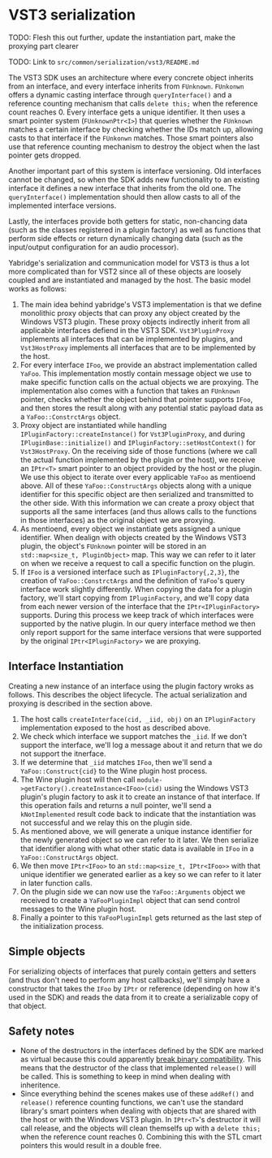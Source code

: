 # VST3 serialization

TODO: Flesh this out further, update the instantiation part, make the proxying part clearer

TODO: Link to `src/common/serialization/vst3/README.md`

The VST3 SDK uses an architecture where every concrete object inherits from an
interface, and every interface inherits from `FUnknown`. `FUnkonwn` offers a
dynamic casting interface through `queryInterface()` and a reference counting
mechanism that calls `delete this;` when the reference count reaches 0. Every
interface gets a unique identifier. It then uses a smart pointer system
(`FUnknownPtr<I>`) that queries whether the `FUnknown` matches a certain
interface by checking whether the IDs match up, allowing casts to that interface
if the `FUnkonwn` matches. Those smart pointers also use that reference counting
mechanism to destroy the object when the last pointer gets dropped.

Another important part of this system is interface versioning. Old interfaces
cannot be changed, so when the SDK adds new functionality to an existing
interface it defines a new interface that inherits from the old one. The
`queryInterface()` implementation should then allow casts to all of the
implemented interface versions.

Lastly, the interfaces provide both getters for static, non-chancing data (such
as the classes registered in a plugin factory) as well as functions that perform
side effects or return dynamically changing data (such as the input/output
configuration for an audio processor).

Yabridge's serialization and communication model for VST3 is thus a lot more
complicated than for VST2 since all of these objects are loosely coupled and are
instantiated and managed by the host. The basic model works as follows:

1. The main idea behind yabridge's VST3 implementation is that we define
   monolithic proxy objects that can proxy any object created by the Windows
   VST3 plugin. These proxy objects indirectly inherit from all applicable
   interfaces defiend in the VST3 SDK. `Vst3PluginProxy` implements all
   interfaces that can be implemented by plugins, and `Vst3HostProxy` implements
   all interfaces that are to be implemented by the host.
2. For every interface `IFoo`, we provide an abstract implementation called
   `YaFoo`. This implementation mostly contain message object we use to make
   specific function calls on the actual objects we are proxying. The
   implementation also comes with a function that takes an `FUnknown` pointer,
   checks whether the object behind that pointer supports `IFoo`, and then
   stores the result along with any potential static payload data as a
   `YaFoo::ConstrctArgs` object.
3. Proxy object are instantiated while handling
   `IPluginFactory::createInstance()` for `Vst3PluginProxy`, and during
   `IPluginBase::initialize()` and `IPluginFactory::setHostContext()` for
   `Vst3HostProxy`. On the receiving side of those functions (where we call the
   actual function implemented by the plugin or the host), we receive an
   `IPtr<T>` smart pointer to an object provided by the host or the plugin. We
   use this object to iterate over every applicable `YaFoo` as mentioend above.
   All of these `YaFoo::ConstructArgs` objects along with a unique identifier
   for this specific object are then serialized and transmitted to the other
   side. With this information we can create a proxy object that supports all
   the same interfaces (and thus allows calls to the functions in those
   interfaces) as the original object we are proxying.
4. As mentioend, every object we instantiate gets assigned a unique identifier.
   When dealign with objects created by the Windows VST3 plugin, the object's
   `FUnknown` pointer will be stored in an `std::map<size_t, PluginObject>` map.
   This way we can refer to it later on when we receive a request to call a
   specific function on the plugin.
5. If `IFoo` is a versioned interface such as `IPluginFactory{,2,3}`, the
   creation of `YaFoo::ConstrctArgs` and the definition of `YaFoo`'s query
   interface work slightly differently. When copying the data for a plugin
   factory, we'll start copying from `IPluginFactory`, and we'll copy data from
   each newer version of the interface that the `IPtr<IPluginFactory>` supports.
   During this process we keep track of which interfaces were supported by the
   native plugin. In our query interface method we then only report support for
   the same interface versions that were supported by the original
   `IPtr<IPluginFactory>` we are proxying.

## Interface Instantiation

Creating a new instance of an interface using the plugin factory wroks as
follows. This describes the object lifecycle. The actual serialization and
proxying is described in the section above.

1. The host calls `createInterface(cid, _iid, obj)` on an `IPluginFactory`
   implementation exposed to the host as described above.
2. We check which interface we support matches the `_iid`. If we don't support
   the interface, we'll log a message about it and return that we do not support
   the itnerface.
3. If we determine that `_iid` matches `IFoo`, then we'll send a
   `YaFoo::Construct{cid}` to the Wine plugin host process.
4. The Wine plugin host will then call
   `module->getFactory().createInstance<IFoo>(cid)` using the Windows VST3
   plugin's plugin factory to ask it to create an instance of that interface. If
   this operation fails and returns a null pointer, we'll send a
   `kNotImplemented` result code back to indicate that the instantiation was not
   successful and we relay this on the plugin side.
5. As mentioned above, we will generate a unique instance identifier for the
   newly generated object so we can refer to it later. We then serialize that
   identifier along with what other static data is available in `IFoo` in a
   `YaFoo::ConstructArgs` object.
6. We then move `IPtr<IFoo>` to an `std::map<size_t, IPtr<IFoo>>` with that
   unique identifier we generated earlier as a key so we can refer to it later
   in later function calls.
7. On the plugin side we can now use the `YaFoo::Arguments` object we received
   to create a `YaFooPluginImpl` object that can send control messages to the
   Wine plugin host.
8. Finally a pointer to this `YaFooPluginImpl` gets returned as the last step of
   the initialization process.

## Simple objects

For serializing objects of interfaces that purely contain getters and setters
(and thus don't need to perform any host callbacks), we'll simply have a
constructor that takes the `IFoo` by `IPtr` or reference (depending on how it's
used in the SDK) and reads the data from it to create a serializable copy of
that object.

## Safety notes

- None of the destructors in the interfaces defined by the SDK are marked as
  virtual because this could apparently [break binary
  compatibility](https://github.com/steinbergmedia/vst3sdk/issues/21). This
  means that the destructor of the class that implemented `release()` will be
  called. This is something to keep in mind when dealing with inheritence.
- Since everything behind the scenes makes use of these `addRef()` and
  `release()` reference counting functions, we can't use the standard library's
  smart pointers when dealing with objects that are shared with the host or with
  the Windows VST3 plugin. In `IPtr<T>`'s destructor it will call release, and
  the objects will clean themselfs up with a `delete this;` when the reference
  count reaches 0. Combining this with the STL cmart pointers this would result
  in a double free.
